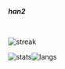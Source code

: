 __*han2*__

<br>

![streak](https://streak-stats.demolab.com/?user=prothegee&hide_border=true&theme=transparent)

![stats](https://github-readme-stats.vercel.app/api?username=prothegee&show_icons=true&theme=transparent)![langs](https://github-readme-stats.vercel.app/api/top-langs/?username=prothegee&theme=transparent&show_icons=true&layout=donut-vertical)

<!--
- 🐙 [Website](https://prothegee.com)
- 🐘 [Artstation](https://www.artstation.com/prothegee)

___

__*protégé*__
```
- One who is under the care and protection of another.
- A person who is guided and supported by an older and more experienced person or mentor.
```

###### continue...
-->








